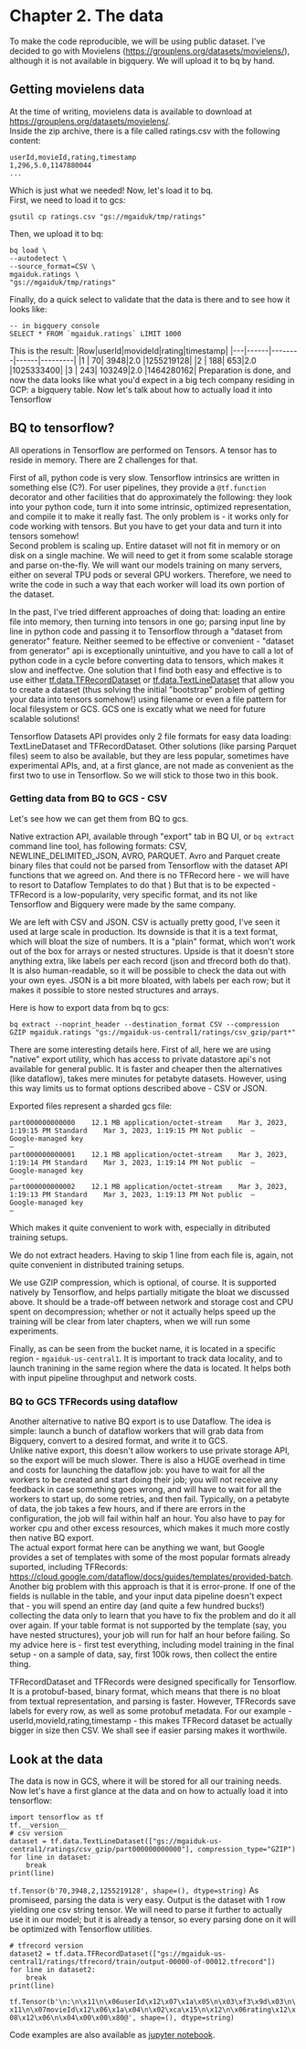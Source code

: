 # Chapter 2. The data
To make the code reproducible, we will be using public dataset. I've decided to go with Movielens (https://grouplens.org/datasets/movielens/), although it is not available in bigquery. We will upload it to bq by hand.
## Getting movielens data
At the time of writing, movielens data is available to download at https://grouplens.org/datasets/movielens/.   
Inside the zip archive, there is a file called ratings.csv with the following content:  
```
userId,movieId,rating,timestamp
1,296,5.0,1147880044
...
```

Which is just what we needed! Now, let's load it to bq.  
First, we need to load it to gcs:
```
gsutil cp ratings.csv "gs://mgaiduk/tmp/ratings"
```
Then, we upload it to bq:
```
bq load \
--autodetect \
--source_format=CSV \
mgaiduk.ratings \
"gs://mgaiduk/tmp/ratings"
```
Finally, do a quick select to validate that the data is there and to see how it looks like:
```
-- in bigquery console
SELECT * FROM `mgaiduk.ratings` LIMIT 1000
```
This is the result:
|Row|userId|movideId|rating|timestamp|
|---|------|--------|------|---------|
|1  |    70|    3948|2.0   |1255219128|
|2  |    188|    653|2.0   |1025333400|
|3  |    243|    103249|2.0   |1464280162|
Preparation is done, and now the data looks like what you'd expect in a big tech company residing in GCP: a bigquery table. Now let's talk about how to actually load it into Tensorflow

## BQ to tensorflow?
All operations in Tensorflow are performed on Tensors. A tensor has to reside in memory. There are 2 challenges for that.  

First of all, python code is very slow. Tensorflow intrinsics are written in something else (C?). For user pipelines, they provide a `@tf.function` decorator and other facilities that do approximately the following: they look into your python code, turn it into some intrinsic, optimized representation, and compile it to make it really fast. The only problem is - it works only for code working with tensors. But you have to get your data and turn it into tensors somehow!  
Second problem is scaling up. Entire dataset will not fit in memory or on disk on a single machine. We will need to get it from some scalable storage and parse on-the-fly. We will want our models training on many servers, either on several TPU pods or several GPU workers. Therefore, we need to write the code in such a way that each worker will load its own portion of the dataset.

In the past, I've tried different approaches of doing that: loading an entire file into memory, then turning into tensors in one go; parsing input line by line in python code and passing it to Tensorflow through a "dataset from generator" feature. Neither seemed to be effective or convenient - "dataset from generator" api is exceptionally unintuitive, and you have to call a lot of python code in a cycle before converting data to tensors, which makes it slow and ineffectve. One solution that I find both easy and effective is to use either [tf.data.TFRecordDataset](https://www.tensorflow.org/api_docs/python/tf/data/TFRecordDataset) or [tf.data.TextLineDataset](https://www.tensorflow.org/api_docs/python/tf/data/TextLineDataset) that allow you to create a dataset (thus solving the initial "bootstrap" problem of getting your data into tensors somehow!) using filename or even a file pattern for local filesystem or GCS. GCS one is excatly what we need for future scalable solutions!  

Tensorflow Datasets API provides only 2 file formats for easy data loading: TextLineDataset and TFRecordDataset. Other solutions (like parsing Parquet files) seem to also be available, but they are less popular, sometimes have experimental APIs, and, at a first glance, are not made as convenient as the first two to use in Tensorflow. So we will stick to those two in this book. 
### Getting data from BQ to GCS - CSV
Let's see how we can get them from BQ to gcs.  

Native extraction API, available through "export" tab in BQ UI, or `bq extract` command line tool, has following formats: CSV, NEWLINE_DELIMITED_JSON, AVRO, PARQUET. Avro and Parquet create binary files that could not be parsed from Tensorflow with the dataset API functions that we agreed on. And there is no TFRecord here - we will have to resort to Dataflow Templates to do that ) But that is to be expected - TFRecord is a low-popularity, very specific format, and its not like Tensorflow and Bigquery were made by the same company.  

We are left with CSV and JSON. CSV is actually pretty good, I've seen it used at large scale in production. Its downside is that it is a text format, which will bloat the size of numbers. It is a "plain" format, which won't work out of the box for arrays or nested structures. Upside is that it doesn't store anything extra, like labels per each record (json and tfrecord both do that). It is also human-readable, so it will be possible to check the data out with your own eyes. 
JSON is a bit more bloated, with labels per each row; but it makes it possible to store nested structures and arrays.  

Here is how to export data from bq to gcs:
```
bq extract --noprint_header --destination_format CSV --compression GZIP mgaiduk.ratings "gs://mgaiduk-us-central1/ratings/csv_gzip/part*"
```
There are some interesting details here. First of all, here we are using "native" export utility, which has access to private datastore api's not available for general public. It is faster and cheaper then the alternatives (like dataflow), takes mere minutes for petabyte datasets. However, using this way limits us to format options described above - CSV or JSON.  

Exported files represent a sharded gcs file: 
```
part000000000000	12.1 MB	application/octet-stream	Mar 3, 2023, 1:19:15 PM	Standard	Mar 3, 2023, 1:19:15 PM	Not public	—	
Google-managed key
—			
part000000000001	12.1 MB	application/octet-stream	Mar 3, 2023, 1:19:14 PM	Standard	Mar 3, 2023, 1:19:14 PM	Not public	—	
Google-managed key
—			
part000000000002	12.1 MB	application/octet-stream	Mar 3, 2023, 1:19:13 PM	Standard	Mar 3, 2023, 1:19:13 PM	Not public	—	
Google-managed key
—	
```
Which makes it quite convenient to work with, especially in ditributed training setups.  

We do not extract headers. Having to skip 1 line from each file is, again, not quite convenient in distributed training setups.  

We use GZIP compression, which is optional, of course. It is supported natively by Tensorflow, and helps partially mitigate the bloat we discussed above. It should be a trade-off between network and storage cost and CPU spent on decompression; whether or not it actually helps speed up the training will be clear from later chapters, when we will run some experiments.  

Finally, as can be seen from the bucket name, it is located in a specific region - `mgaiduk-us-central1`. It is important to track data locality, and to launch tranining in the same region where the data is located. It helps both with input pipeline throughput and network costs.  

### BQ to GCS TFRecords using dataflow
Another alternative to native BQ export is to use Dataflow. The idea is simple: launch a bunch of dataflow workers that will grab data from Bigquery, convert to a desired format, and write it to GCS.  
Unlike native export, this doesn't allow workers to use private storage API, so the export will be much slower. There is also a HUGE overhead in time and costs for launching the dataflow job: you have to wait for all the workers to be created and start doing their job; you will not receive any feedback in case something goes wrong, and will have to wait for all the workers to start up, do some retries, and then fail. Typically, on a petabyte of data, the job takes a few hours, and if there are errors in the configuration, the job will fail within half an hour. You also have to pay for worker cpu and other excess resources, which makes it much more costly then native BQ export.  
The actual export format here can be anything we want, but Google provides a set of templates with some of the most popular formats already suported, including TFRecords: https://cloud.google.com/dataflow/docs/guides/templates/provided-batch.   
Another big problem with this approach is that it is error-prone. If one of the fields is nullable in the table, and your input data pipeline doesn't expect that - you will spend an entire day (and quite a few hundred bucks!) collecting the data only to learn that you have to fix the problem and do it all over again. If your table format is not supported by the template (say, you have nested structures), your job will run for half an hour before failing. So my advice here is - first test everything, including model training in the final setup - on a sample of data, say, first 100k rows, then collect the entire thing.  

TFRecordDataset and TFRecords were designed specifically for Tensorflow. It is a protobuf-based, binary format, which means that there is no bloat from textual representation, and parsing is faster. However, TFRecords save labels for every row, as well as some protobuf metadata. For our example - userId,movieId,rating,timestamp - this makes TFRecord dataset be actually bigger in size then CSV. We shall see if easier parsing makes it worthwile.

## Look at the data
The data is now in GCS, where it will be stored for all our training needs. Now let's have a first glance at the data and on how to actually load it into tensorflow:
```
import tensorflow as tf
tf.__version__
# csv version
dataset = tf.data.TextLineDataset(["gs://mgaiduk-us-central1/ratings/csv_gzip/part000000000000"], compression_type="GZIP")
for line in dataset:
    break
print(line)
```
`tf.Tensor(b'70,3948,2,1255219128', shape=(), dtype=string)`
As promiseed, parsing the data is very easy. Output is the dataset with 1 row yielding one csv string tensor. We will need to parse it further to actually use it in our model; but it is already a tensor, so every parsing done on it will be optimized with Tensorflow utilities.
```
# tfrecord version
dataset2 = tf.data.TFRecordDataset(["gs://mgaiduk-us-central1/ratings/tfrecord/train/output-00000-of-00012.tfrecord"])
for line in dataset2:
    break
print(line)
```
`tf.Tensor(b'\n:\n\x11\n\x06userId\x12\x07\x1a\x05\n\x03\xf3\x9d\x03\n\x11\n\x07movieId\x12\x06\x1a\x04\n\x02\xca\x15\n\x12\n\x06rating\x12\x08\x12\x06\n\x04\x00\x00\x80@', shape=(), dtype=string)`  

Code examples are also available as [jupyter notebook](https://github.com/mgaiduk/mgaiduk.github.io/blob/main/my-first-book/src/code/chapter2/data_first_glance.ipynb).